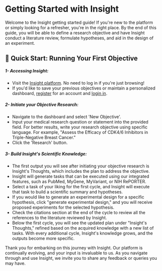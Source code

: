 # Getting Started with Insight

Welcome to the Insight getting started guide! If you're new to the platform or simply looking for a refresher, you're in the right place. By the end of this guide, you will be able to define a research objective and have Insight conduct a literature review, formulate hypotheses, and aid in the design of an experiment.

## 🚀 Quick Start: Running Your First Objective

##### 1- Accessing Insight:
- Visit the [Insight platform](https://insightai.dev/). No need to log in if you're just browsing!
- If you'd like to save your previous objectives or maintain a personalized dashboard, [register](https://insightai.dev/signup) for an account and [login in](https://insightai.dev/login).

##### 2- Initiate your Objective Research:
- Navigate to the dashboard and select 'New Objective'.
- Input your medical research question or statement into the provided field.
For better results, write your research objective using specific language. For example, "Assess the Efficacy of CDK4/6 Inhibitors in Triple-Negative Breast Cancer."
- Click the 'Research' button.

##### 3- Build Insight's Scientific Knowledge:
- The first output you will see after initiating your objective research is Insight's Thoughts, which includes the plan to address the objective.
- Insight will generate tasks that can be executed using our integrated features, such as PubMed, MyGene, MyVariant, or NIH RePORTER.
- Select a task of your liking for the first cycle, and Insight will execute that task to build a scientific summary and hypotheses.
- If you would like to generate an experimental design for a specific hypothesis, click "generate experimental design," and you will receive proposed experiments for the selected hypothesis.
- Check the citations section at the end of the cycle to review all the references to the literature reviewed by Insight.
- Below the first cycle, you will see the updated plan under "Insight's Thoughts," refined based on the acquired knowledge with a new list of tasks. With every additional cycle, Insight's knowledge grows, and the outputs become more specific.

Thank you for embarking on this journey with Insight. Our platform is continually evolving, and your input is invaluable to us. As you navigate through and use Insight, we invite you to share any feedback or queries you may have. 